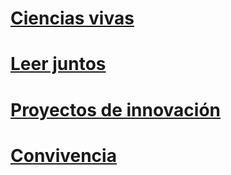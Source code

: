 <!-- TITLE: Programasyproyectos -->
<!-- SUBTITLE: A quick summary of Programasyproyectos -->

# **[Ciencias vivas](/cienciasvivas)**
# **[Leer juntos](/leerjuntos)**
# **[Proyectos de innovación](/proyectosdeinnovacion)**
# **[Convivencia](/convivencia)**